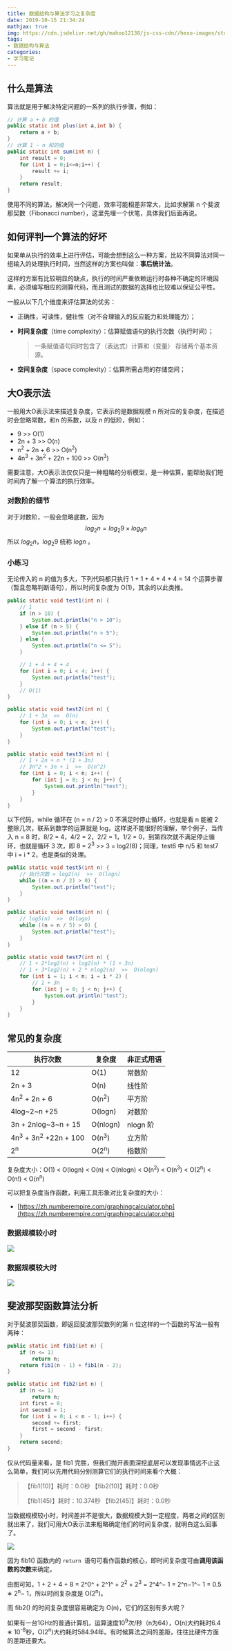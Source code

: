```yaml
---
title: 数据结构与算法学习之复杂度
date: 2019-10-15 21:34:24
mathjax: true
img: https://cdn.jsdelivr.net/gh/mahoo12138/js-css-cdn//hexo-images/study/algorithm/20210418160102.png
tags: 
- 数据结构与算法
categories: 
- 学习笔记
---
```


## 什么是算法

算法就是用于解决特定问题的一系列的执行步骤，例如：

```java
// 计算 a + b 的值
public static int plus(int a,int b) {
    return a + b;
}
// 计算 1 ~ n 和的值
public static int sum(int n) {
    int result = 0;
    for (int i = 0;i<=n;i++) {
        result += i;
    }
    return result;
}
```

使用不同的算法，解决同一个问题，效率可能相差非常大，比如求解第 n 个斐波那契数（Fibonacci number），这里先埋一个伏笔，具体我们后面再说。

## 如何评判一个算法的好坏

如果单从执行的效率上进行评估，可能会想到这么一种方案，比较不同算法对同一组输入的处理执行时间，当然这样的方案也叫做：**事后统计法**。

这样的方案有比较明显的缺点，执行的时间严重依赖运行时各种不确定的环境因素，必须编写相应的测算代码，而且测试的数据的选择也比较难以保证公平性。

一般从以下几个维度来评估算法的优劣：

+ 正确性，可读性，健壮性（对不合理输入的反应能力和处理能力）；

+ **时间复杂度**（time complexity）：估算赋值语句的执行次数（执行时间）；

  > 一条赋值语句同时包含了（表达式）计算和（变量） 存储两个基本资源。

+ **空间复杂度**（space complexity）：估算所需占用的存储空间；

## 大O表示法

一般用大O表示法来描述复杂度，它表示的是数据规模 n 所对应的复杂度，在描述时会忽略常数，和n 的系数，以及 n 的低阶，例如：

+ 9     >>	O(1)
+ 2n + 3      >>      O(n)
+ n<sup>2</sup> + 2n + 6     >>     O(n<sup>2</sup>)
+ 4n<sup>3</sup> + 3n<sup>2</sup> + 22n + 100    >>    O(n<sup>3</sup>)

需要注意，大O表示法仅仅只是一种粗略的分析模型，是一种估算，能帮助我们短时间内了解一个算法的执行效率。

### 对数阶的细节

对于对数阶，一般会忽略底数，因为
$$
log_{2}{n} = log_{2}{9} \times log_{9}{n}
$$
所以 $log_{2}{n}$，$log_{2}{9}$ 统称 $log{n}$ 。

### 小练习

无论传入的 n 的值为多大，下列代码都只执行 1 + 1 + 4 + 4 + 4 = 14 个运算步骤（暂且忽略判断语句），所以时间复杂度为 O(1)，其余的以此类推。

```java
public static void test1(int n) {
    // 1
    if (n > 10) { 
        System.out.println("n > 10");
    } else if (n > 5) { 
        System.out.println("n > 5");
    } else {
        System.out.println("n <= 5"); 
    }

    // 1 + 4 + 4 + 4
    for (int i = 0; i < 4; i++) {
        System.out.println("test");
    }
    // O(1)
}

public static void test2(int n) {
    // 1 + 3n  >>  O(n)
    for (int i = 0; i < n; i++) {
        System.out.println("test");
    }
}

public static void test3(int n) {
    // 1 + 2n + n * (1 + 3n)
    // 3n^2 + 3n + 1  >>  O(n^2)
    for (int i = 0; i < n; i++) {
        for (int j = 0; j < n; j++) {
            System.out.println("test");
        }
    }
}
```

以下代码，while 循环在 (n = n / 2) > 0 不满足时停止循环，也就是看 n 能被 2 整除几次，联系到数学的运算就是 log，这样说不能很好的理解，举个例子，当传入 n = 8 时，8/2 = 4，4/2 = 2，2/2 = 1，1/2 = 0，到第四次就不满足停止循环，也就是循环 3 次，即 8 = 2<sup>3</sup>  >>  3 = log2(8)；同理，test6 中 n/5 和 test7 中 i = i * 2，也是类似的处理。

```java
public static void test5(int n) {
    // 执行次数 = log2(n)  >>  O(logn)
    while ((n = n / 2) > 0) {
        System.out.println("test");
    }
}

public static void test6(int n) {
    // log5(n)  >>  O(logn)
    while ((n = n / 5) > 0) {
        System.out.println("test");
    }
}

public static void test7(int n) {
    // 1 + 2*log2(n) + log2(n) * (1 + 3n)
    // 1 + 3*log2(n) + 2 * nlog2(n)  >>  O(nlogn)
    for (int i = 1; i < n; i = i * 2) {
        // 1 + 3n
        for (int j = 0; j < n; j++) {
            System.out.println("test");
        }
    }
}
```

## 常见的复杂度

| 执行次数                                   | 复杂度           | 非正式用语 |
| ------------------------------------------ | ---------------- | ---------- |
| 12                                         | O(1)             | 常数阶     |
| 2n + 3                                     | O(n)             | 线性阶     |
| 4n<sup>2</sup> + 2n + 6                    | O(n<sup>2</sup>) | 平方阶     |
| 4log~2~n +25                               | O(logn)          | 对数阶     |
| 3n + 2nlog~3~n + 15                        | O(nlogn)         | nlogn 阶   |
| 4n<sup>3</sup> + 3n<sup>2</sup> +22n + 100 | O(n<sup>3</sup>) | 立方阶     |
| 2<sup>n</sup>                              | O(2<sup>n</sup>) | 指数阶     |

复杂度大小：O(1)  <  O(logn)  <   O(n)  <  O(nlogn)   <   O(n<sup>2</sup>)   <   O(n<sup>3</sup>)   <   O(2<sup>n</sup>)   <   O(n!)   <   O(n<sup>n</sup>)

可以把复杂度当作函数，利用工具形象对比复杂度的大小：

+ [https://zh.numberempire.com/graphingcalculator.php](https://zh.numberempire.com/graphingcalculator.php)

### 数据规模较小时

![](https://cdn.jsdelivr.net/gh/mahoo12138/js-css-cdn//hexo-images/study/algorithm/20210418160156.png)

### 数据规模较大时

![](https://cdn.jsdelivr.net/gh/mahoo12138/js-css-cdn//hexo-images/study/algorithm/20210418160204.png)

## 斐波那契函数算法分析

对于斐波那契函数，即返回斐波那契数列的第 n 位这样的一个函数的写法一般有两种：

```java
public static int fib1(int n) {
    if (n <= 1)
        return n;
    return fib1(n - 1) + fib1(n - 2);
}

public static int fib2(int n) {
    if (n <= 1)
        return n;
    int first = 0;
    int second = 1;
    for (int i = 0; i < n - 1; i++) {
        second += first;
        first = second - first;
    }
    return second;
}
```

仅从代码量来看，是 fib1 完胜，但我们抛开表面深挖底层可以发现事情远不止这么简单，我们可以先用代码分别测算它们的执行时间来看个大概：

> 【fib1(10)】耗时：0.0秒			   【fib2(10)】耗时：0.0秒
> 
> 【fib1(45)】耗时：10.374秒		【fib2(45)】耗时：0.0秒

当数据规模较小时，时间差并不是很大，数据规模大到一定程度，两者之间的区别就出来了，我们可用大O表示法来粗略确定他们的时间复杂度，就明白这么回事了。

![](https://cdn.jsdelivr.net/gh/mahoo12138/js-css-cdn//hexo-images/study/algorithm/20210418160209.png)

因为 fib1() 函数内的 `return `语句可看作函数的核心，即时间复杂度可由**调用该函数的次数**来确定。

由图可知，1 + 2 + 4 + 8 = 2^0^ + 2^1^ + 2<sup>2</sup> + 2<sup>3</sup> = 2^4^− 1 = 2^n−1^− 1 = 0.5 ∗ 2<sup>n</sup>− 1，所以时间复杂度是 O(2<sup>n</sup>)。

而 fib2() 的时间复杂度很容易确定为 O(n)，它们的区别有多大呢？

如果有一台1GHz的普通计算机，运算速度10<sup>9</sup>次/秒（n为64），O(n)大约耗时6.4 ∗ 10<sup>-8</sup>秒，O(2<sup>n</sup>)大约耗时584.94年。有时候算法之间的差距，往往比硬件方面的差距还要大。

